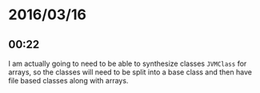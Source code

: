 # 2016/03/16

## 00:22

I am actually going to need to be able to synthesize classes `JVMClass` for
arrays, so the classes will need to be split into a base class and then have
file based classes along with arrays.

